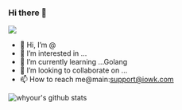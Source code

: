 
### Hi there 👋  

![](https://komarev.com/ghpvc/?username=cxping&color=green)

- 👋 Hi, I’m @
- 👀 I’m interested in ...
- 🌱 I’m currently learning ...Golang
- 💞️ I’m looking to collaborate on ...
- 📫 How to reach me@main:support@iowk.com

<!---
cxping/cxping is a ✨ special ✨ repository because its `README.md` (this file) appears on your GitHub profile.
You can click the Preview link to take a look at your changes.
--->



![whyour's github stats](https://github-readme-stats.vercel.app/api?username=cxping&count_private=true&show_icons=true)

